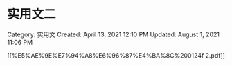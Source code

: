 # 实用文二

Category: 实用文
Created: April 13, 2021 12:10 PM
Updated: August 1, 2021 11:06 PM

[[%E5%AE%9E%E7%94%A8%E6%96%87%E4%BA%8C%200124f 2.pdf]]